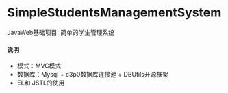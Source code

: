 # SimpleStudentsManagementSystem
JavaWeb基础项目: 简单的学生管理系统
 #### 说明
  * 模式：MVC模式
  * 数据库：Mysql + c3p0数据库连接池 + DBUtils开源框架
  * EL和 JSTL的使用
  
